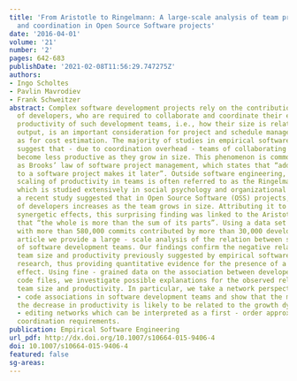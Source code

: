 ```yaml
---
title: 'From Aristotle to Ringelmann: A large-scale analysis of team productivity
  and coordination in Open Source Software projects'
date: '2016-04-01'
volume: '21'
number: '2'
pages: 642-683
publishDate: '2021-02-08T11:56:29.747275Z'
authors:
- Ingo Scholtes
- Pavlin Mavrodiev
- Frank Schweitzer
abstract: Complex software development projects rely on the contribution of teams
  of developers, who are required to collaborate and coordinate their efforts. The
  productivity of such development teams, i.e., how their size is related to the produced
  output, is an important consideration for project and schedule management as well
  as for cost estimation. The majority of studies in empirical software engineering
  suggest that - due to coordination overhead - teams of collaborating developers
  become less productive as they grow in size. This phenomenon is commonly paraphrased
  as Brooks’ law of software project management, which states that “adding manpower
  to a software project makes it later”. Outside software engineering, the non - additive
  scaling of productivity in teams is often referred to as the Ringelmann effect,
  which is studied extensively in social psychology and organizational theory. Conversely,
  a recent study suggested that in Open Source Software (OSS) projects, the productivity
  of developers increases as the team grows in size. Attributing it to collective
  synergetic effects, this surprising finding was linked to the Aristotelian quote
  that “the whole is more than the sum of its parts”. Using a data set of 58 OSS projects
  with more than 580,000 commits contributed by more than 30,000 developers, in this
  article we provide a large - scale analysis of the relation between size and productivity
  of software development teams. Our findings confirm the negative relation between
  team size and productivity previously suggested by empirical software engineering
  research, thus providing quantitative evidence for the presence of a strong Ringelmann
  effect. Using fine - grained data on the association between developers and source
  code files, we investigate possible explanations for the observed relations between
  team size and productivity. In particular, we take a network perspective on developer
  - code associations in software development teams and show that the magnitude of
  the decrease in productivity is likely to be related to the growth dynamics of co
  - editing networks which can be interpreted as a first - order approximation of
  coordination requirements.
publication: Empirical Software Engineering
url_pdf: http://dx.doi.org/10.1007/s10664-015-9406-4
doi: 10.1007/s10664-015-9406-4
featured: false
sg-areas:
---
```

